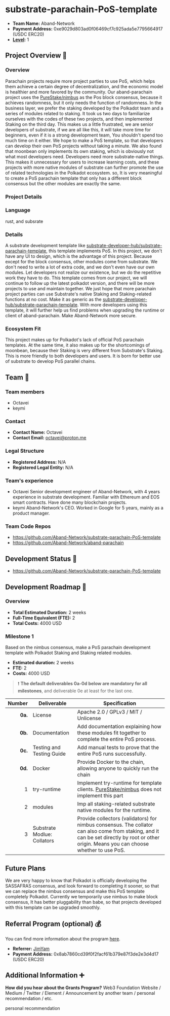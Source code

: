 # substrate-parachain-PoS-template

- **Team Name:** Aband-Network
- **Payment Address:** 0xe9029d803ad0f06469cf7c925ada5e7795664917 (USDC ERC20)
- **[Level](https://github.com/w3f/Grants-Program/tree/master#level_slider-levels):** 1

## Project Overview :page_facing_up:

### Overview


Parachain projects require more project parties to use PoS, which helps them achieve a certain degree of decentralization, and the economic model is healthier and more favored by the community.
Our aband-parachain project uses the [PureStake/nimbus](https://github.com/PureStake/nimbus) as the Pos block consensus, because it achieves randomness, but it only needs the function of randomness.
In the business layer, we prefer the staking developed by the Polkadot team and a series of modules related to staking. It took us two days to familiarize ourselves with the codes of these two projects, and then implemented Staking on the third day.
This makes us a little frustrated, we are senior developers of substrate, if we are all like this, it will take more time for beginners, even if it is a strong development team,
You shouldn't spend too much time on it either. We hope to make a PoS template, so that developers can develop their own PoS projects without taking a minute.
We also found that moonbean only implements its own staking, which is obviously not what most developers need. Developers need more substrate-native things.
This makes it unnecessary for users to increase learning costs, and these projects with more native modules of substrate can further promote the use of related technologies in the Polkadot ecosystem. so,
It is very meaningful to create a PoS parachain template that only has a different block consensus but the other modules are exactly the same.


### Project Details
### Language
rust, and subsrate
### Details
A substrate development template like [substrate-developer-hub/substrate-parachain-template](https://github.com/substrate-developer-hub/substrate-parachain-template), this template implements PoS.
In this project, we don't have any UI to design, which is the advantage of this project. Because except for the block consensus, other modules come from substrate.
We don't need to write a lot of extra code, and we don't even have our own modules. Let developers not realize our existence, but we do the repetitive work they have to do.
This template comes from our project, we will continue to follow up the latest polkadot version, and there will be more projects to use and maintain together.
We just hope that more parachain project parties can use Substrate's native Staking and Staking-related functions at no cost. Make it as generic as the [substrate-developer-hub/substrate-parachain-template](https://github.com/substrate-developer-hub/substrate-parachain-template).
With more developers using this template, it will further help us find problems when upgrading the runtime or client of aband-parachain. Make Aband-Network more secure.
### Ecosystem Fit

This project makes up for Polkadot's lack of official PoS parachain templates. At the same time, it also makes up for the shortcomings of moonbean, because their Staking is very different from Substrate's Staking.
This is more friendly to both developers and users. It is born for better use of substrate to develop PoS parallel chains. 

## Team :busts_in_silhouette:

### Team members

- Octavei
- keymi

### Contact

- **Contact Name:** Octavei
- **Contact Email:** octavei@proton.me

### Legal Structure

- **Registered Address:** N/A
- **Registered Legal Entity:** N/A

### Team's experience

- Octavei Senior development engineer of Aband-Network, with 4 years experience in substrate development. Familiar with Ethereum and EOS smart contracts. Have done many blockchain projects.
- keymi Aband-Network's CEO. Worked in Google for 5 years, mainly as a product manager.

### Team Code Repos

- https://github.com/Aband-Network/substrate-parachain-PoS-template
- https://github.com/Aband-Network/aband-parachain


## Development Status :open_book:

- https://github.com/Aband-Network/substrate-parachain-PoS-template

## Development Roadmap :nut_and_bolt:

### Overview

- **Total Estimated Duration:** 2 weeks
- **Full-Time Equivalent (FTE):**  2
- **Total Costs:** 4000 USD

### Milestone 1
Based on the nimbus consensus, make a PoS parachain development template with Polkadot Staking and Staking related modules.

- **Estimated duration:** 2 weeks
- **FTE:**  2
- **Costs:** 4000 USD

> :exclamation: **The default deliverables 0a-0d below are mandatory for all milestones**, and deliverable 0e at least for the last one. 

|  Number | Deliverable                 | Specification                                                                                                                                                                               |
|--------:|-----------------------------|---------------------------------------------------------------------------------------------------------------------------------------------------------------------------------------------|
| **0a.** | License                     | Apache 2.0 / GPLv3 / MIT / Unlicense                                                                                                                                                        |
| **0b.** | Documentation               | Add documentation explaining how these modules fit together to complete the entire PoS process.                                                                                             |
| **0c.** | Testing and Testing Guide   | Add manual tests to prove that the entire PoS runs successfully.                                                                                                                            |
| **0d.** | Docker                      | Provide Docker to the chain, allowing anyone to quickly run the chain                                                                                                                       |
|       1 | try-runtime                 | Implement try-runtime for template clients.  [PureStake/nimbus](https://github.com/PureStake/nimbus) does not implement this part                                                           |
|       2 | modules                     | Imp all staking-related substrate native modules for the runtime.                                                                                                                           |
|       3 | Substrate Modlue: Collators | Provide collectors (validators) for nimbus consensus. The collator can also come from staking, and it can be set directly by root or other origin. Means you can choose whether to use PoS. |

## Future Plans

We are very happy to know that Polkadot is officially developing the SASSAFRAS consensus, and look forward to completing it sooner, so that we can replace the nimbus consensus and make this PoS template completely Polkadot. Currently we temporarily use nimbus to make block consensus,
It has better pluggability than babe, so that projects developed with this template can be upgraded smoothly.

## Referral Program (optional) :moneybag: 

You can find more information about the program [here](../README.md#moneybag-referral-program).
- **Referrer:** [JimYam](https://github.com/w3f/Grants-Program/pull/1050) 
- **Payment Address:** 0x8ab7860cd39f0f2facf61b379e87f3de2e3d4d17 (USDC ERC20)

## Additional Information :heavy_plus_sign:

**How did you hear about the Grants Program?** Web3 Foundation Website / Medium / Twitter / Element / Announcement by another team / personal recommendation / etc.

personal recommendation

